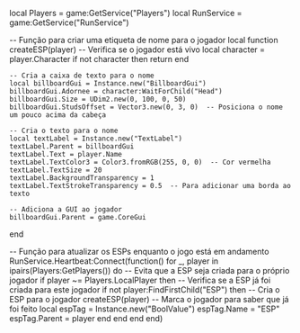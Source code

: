 
local Players = game:GetService("Players")
local RunService = game:GetService("RunService")

-- Função para criar uma etiqueta de nome para o jogador
local function createESP(player)
    -- Verifica se o jogador está vivo
    local character = player.Character
    if not character then return end

    -- Cria a caixa de texto para o nome
    local billboardGui = Instance.new("BillboardGui")
    billboardGui.Adornee = character:WaitForChild("Head")
    billboardGui.Size = UDim2.new(0, 100, 0, 50)
    billboardGui.StudsOffset = Vector3.new(0, 3, 0)  -- Posiciona o nome um pouco acima da cabeça

    -- Cria o texto para o nome
    local textLabel = Instance.new("TextLabel")
    textLabel.Parent = billboardGui
    textLabel.Text = player.Name
    textLabel.TextColor3 = Color3.fromRGB(255, 0, 0)  -- Cor vermelha
    textLabel.TextSize = 20
    textLabel.BackgroundTransparency = 1
    textLabel.TextStrokeTransparency = 0.5  -- Para adicionar uma borda ao texto

    -- Adiciona a GUI ao jogador
    billboardGui.Parent = game.CoreGui
end

-- Função para atualizar os ESPs enquanto o jogo está em andamento
RunService.Heartbeat:Connect(function()
    for _, player in ipairs(Players:GetPlayers()) do
        -- Evita que a ESP seja criada para o próprio jogador
        if player ~= Players.LocalPlayer then
            -- Verifica se a ESP já foi criada para este jogador
            if not player:FindFirstChild("ESP") then
                -- Cria o ESP para o jogador
                createESP(player)
                -- Marca o jogador para saber que já foi feito
                local espTag = Instance.new("BoolValue")
                espTag.Name = "ESP"
                espTag.Parent = player
            end
        end
    end
end)
